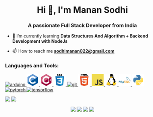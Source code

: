 <h1 align="center">Hi 👋, I'm Manan Sodhi</h1>
<h3 align="center">A passionate Full Stack Developer from India</h3>

- 🌱 I’m currently learning **Data Structures And Algorithm  + Backend Development with NodeJs**

- 📫 How to reach me **sodhimanan022@gmail.com**



<h3 align="left">Languages and Tools:</h3>
<p align="left">
<a href="https://www.arduino.cc/" target="_blank"> <img src="https://cdn.worldvectorlogo.com/logos/arduino-1.svg" alt="arduino" width="40" height="40"/> </a> <a href="https://www.cprogramming.com/" target="_blank"> <img src="https://raw.githubusercontent.com/devicons/devicon/master/icons/c/c-original.svg" alt="c" width="40" height="40"/> </a> <a href="https://www.w3schools.com/cpp/" target="_blank"> <img src="https://raw.githubusercontent.com/devicons/devicon/master/icons/cplusplus/cplusplus-original.svg" alt="cplusplus" width="40" height="40"/> </a> <a href="https://www.w3schools.com/css/" target="_blank"> <img src="https://raw.githubusercontent.com/devicons/devicon/master/icons/css3/css3-original-wordmark.svg" alt="css3" width="40" height="40"/> </a> <a href="https://git-scm.com/" target="_blank"> <img src="https://www.vectorlogo.zone/logos/git-scm/git-scm-icon.svg" alt="git" width="40" height="40"/> </a> <a href="https://www.w3.org/html/" target="_blank"> <img src="https://raw.githubusercontent.com/devicons/devicon/master/icons/html5/html5-original-wordmark.svg" alt="html5" width="40" height="40"/> </a> <a href="https://developer.mozilla.org/en-US/docs/Web/JavaScript" target="_blank"> <img src="https://raw.githubusercontent.com/devicons/devicon/master/icons/javascript/javascript-original.svg" alt="javascript" width="40" height="40"/> </a> <a href="https://www.linux.org/" target="_blank"> <img src="https://raw.githubusercontent.com/devicons/devicon/master/icons/linux/linux-original.svg" alt="linux" width="40" height="40"/> </a> <a href="https://www.mysql.com/" target="_blank"> <img src="https://raw.githubusercontent.com/devicons/devicon/master/icons/mysql/mysql-original-wordmark.svg" alt="mysql" width="40" height="40"/> </a> <a href="https://www.python.org" target="_blank"> <img src="https://raw.githubusercontent.com/devicons/devicon/master/icons/python/python-original.svg" alt="python" width="40" height="40"/> <img src="https://www.vectorlogo.zone/logos/pytorch/pytorch-icon.svg" alt="pytorch" width="40" height="40"/> 
 <img src="https://www.vectorlogo.zone/logos/tensorflow/tensorflow-icon.svg" alt="tensorflow" width="40" height="40"/> 
 </a> </p>

<p align="left">
<a href="https://github.com/manansodhi">
<img height="160em" src="https://github-readme-stats.vercel.app/api?username=manansodhi&theme=great-gatsby&show_icons=true&include_all_commits=true&count_private=true" />
</a>
<a href="https://github.com/manansodhi">
<img height="160em" src="https://github-readme-stats.vercel.app/api/top-langs/?username=manansodhi&layout=compact&theme=great-gatsby" />
</a>
</p>
<p align="center">
<a href="https://www.linkedin.com/in/manan-sodhi/"><img src="https://img.icons8.com/fluency/48/000000/linkedin.png"/></a>
<a href="mailto:sodhimanan022@gmail.com"><img src="https://img.icons8.com/fluency/48/000000/apple-mail.png"/></a>
<a href="https://instagram.com/manan_sodhi"><img src="https://img.icons8.com/fluency/48/000000/instagram-new.png"/></a>
<a href="https://twitter.com/MananSodhi1/"><img src="https://img.icons8.com/color/48/000000/twitter--v1.png"/></a>
</p>
